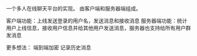 一个多人在线聊天平台的实现。
由客户端和服务器端组成。


客户端功能：上线发送登录的用户名，发送消息和接收消息
服务器端功能：统计用户上线信息，接收用户信息并给其他用户发送消息，服务器也支持给所有用户群发消息

更多想法：
端到端加密
记录历史消息

